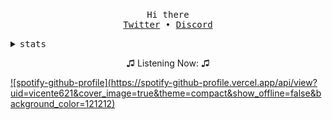 <!-- Based On https://github.com/Pabszito/Pabszito, all credits to him -->

<p align="center">
  <br>
  <samp>Hi there</samp>
  <br>
  <samp>
    <a href="https://twitter.com/Vicen621">Twitter</a> •
    <a href="https://discordapp.com/users/678105204494827521">Discord</a>
  </samp>
  <br>
</p>

<details>
  <summary>
    <samp>stats</samp>
  </summary>
  <br>
  <img src="https://github-readme-stats.vercel.app/api?username=Vicen621&count_private=true&theme=dark">
</details>

<p align="center">
  ♫ Listening Now: ♫

  [![spotify-github-profile](https://spotify-github-profile.vercel.app/api/view? uid=vicente621&cover_image=true&theme=compact&show_offline=false&background_color=121212)](https://github.com/kittinan/spotify-github-profile)
</P>
